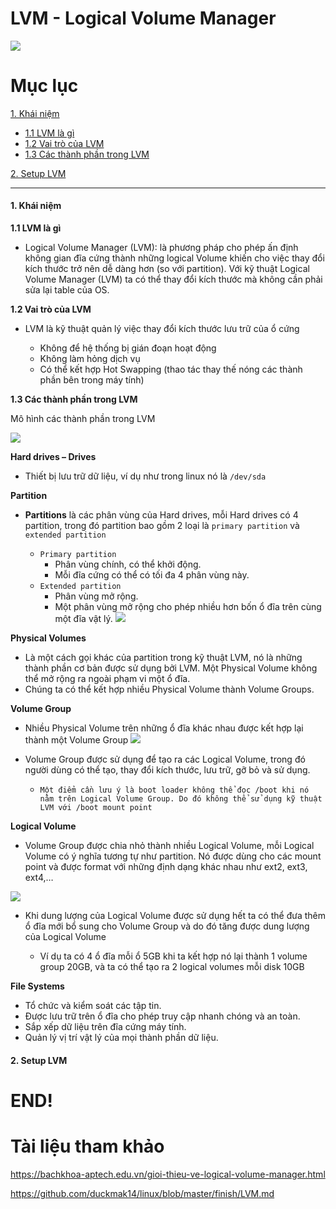 # LVM - Logical Volume Manager

![](https://cdn.thegeekdiary.com/wp-content/uploads/2014/10/LVM-basic-structure.png)

# Mục lục

[1. Khái niệm](#1)

- [1.1 LVM là gì](#1.1)
- [1.2 Vai trò của LVM](#1.2)
- [1.3 Các thành phần trong LVM](#1.3)

[2. Setup LVM](#2)


------------

#### <a name="1"> 1. Khái niệm </a>
**<a name="1.1"> 1.1 LVM là gì </a>**
- Logical Volume Manager (LVM): là phương pháp cho phép ấn định không gian đĩa cứng thành những logical Volume khiến cho việc thay đổi kích thước trở nên dễ dàng hơn (so với partition). Với kỹ thuật Logical Volume Manager (LVM) ta có thể thay đổi kích thước mà không cần phải sửa lại table của OS.

**<a name="1.2"> 1.2 Vai trò của LVM </a>**
- LVM là kỹ thuật quản lý việc thay đổi kích thước lưu trữ của ổ cứng

  - Không để hệ thống bị gián đoạn hoạt động
  - Không làm hỏng dịch vụ
  - Có thể kết hợp Hot Swapping (thao tác thay thế nóng các thành phần bên trong máy tính)

**<a name="1.3"> 1.3 Các thành phần trong LVM </a>**

Mô hình các thành phần trong LVM

![](http://www.brainupdaters.net/wp-content/uploads/2017/01/LogicalVolumenManager.jpg)

**Hard drives – Drives**

- Thiết bị lưu trữ dữ liệu, ví dụ như trong linux nó là ``/dev/sda``

**Partition**

- **Partitions** là các phân vùng của Hard drives, mỗi Hard drives có 4 partition, trong đó partition bao gồm 2 loại là ``primary partition`` và ``extended partition``

  - ``Primary partition``
    - Phân vùng chính, có thể khởi động.
    - Mỗi đĩa cứng có thể có tối đa 4 phân vùng này.
  - ``Extended partition``
    - Phân vùng mở rộng.
    - Một phân vùng mở rộng cho phép nhiều hơn bốn ổ đĩa trên cùng một đĩa vật lý.
![](https://www.pcmag.com/encyclopedia_images/PARTITE.GIF)

**Physical Volumes**

- Là một cách gọi khác của partition trong kỹ thuật LVM, nó là những thành phần cơ bản được sử dụng bởi LVM. Một Physical Volume không thể mở rộng ra ngoài phạm vi một ổ đĩa.
- Chúng ta có thể kết hợp nhiều Physical Volume thành Volume Groups.

**Volume Group**

- Nhiều Physical Volume trên những ổ đĩa khác nhau được kết hợp lại thành một Volume Group
![](https://bachkhoa-aptech.edu.vn/upload/image/gioi-thieu-ve-logical-volume-manager-02.png)

- Volume Group được sử dụng để tạo ra các Logical Volume, trong đó người dùng có thể tạo, thay đổi kích thước, lưu trữ, gỡ bỏ và sử dụng.

  - ``Một điểm cần lưu ý là boot loader không thể đọc /boot khi nó nằm trên Logical Volume Group. Do đó không thể sử dụng kỹ thuật LVM với /boot mount point``

**Logical Volume**

- Volume Group được chia nhỏ thành nhiều Logical Volume, mỗi Logical Volume có ý nghĩa tương tự như partition. Nó được dùng cho các mount point và được format với những định dạng khác nhau như ext2, ext3, ext4,…

![](https://d2908q01vomqb2.cloudfront.net/887309d048beef83ad3eabf2a79a64a389ab1c9f/2018/08/15/ebs-elastic-2-1.gif)

- Khi dung lượng của Logical Volume được sử dụng hết ta có thể đưa thêm ổ đĩa mới bổ sung cho Volume Group và do đó tăng được dung lượng của Logical Volume

  - Ví dụ ta có 4 ổ đĩa mỗi ổ 5GB khi ta kết hợp nó lại thành 1 volume group 20GB, và ta có thể tạo ra 2 logical volumes mỗi disk 10GB

**File Systems**

- Tổ chức và kiểm soát các tập tin.
- Được lưu trữ trên ổ đĩa cho phép truy cập nhanh chóng và an toàn.
- Sắp xếp dữ liệu trên đĩa cứng máy tính.
- Quản lý vị trí vật lý của mọi thành phần dữ liệu.

#### <a name="2"> 2. Setup LVM </a>



# END!

# Tài liệu tham khảo

https://bachkhoa-aptech.edu.vn/gioi-thieu-ve-logical-volume-manager.html

https://github.com/duckmak14/linux/blob/master/finish/LVM.md
